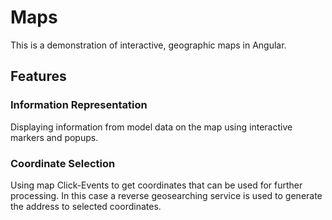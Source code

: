 # Maps

This is a demonstration of interactive, geographic maps in Angular.  

## Features  
### Information Representation  

Displaying information from model data on the map using interactive markers and popups.  

### Coordinate Selection

Using map Click-Events to get coordinates that can be used for further processing. In this case a reverse geosearching service is used to generate the address to selected coordinates.
